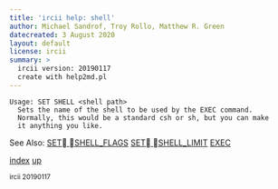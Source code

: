 ```yaml
---
title: 'ircii help: shell'
author: Michael Sandrof, Troy Rollo, Matthew R. Green
datecreated: 3 August 2020
layout: default
license: ircii
summary: >
  ircii version: 20190117
  create with help2md.pl
---
```

```
Usage: SET SHELL <shell path>
  Sets the name of the shell to be used by the EXEC command.
  Normally, this would be a standard csh or sh, but you can make
  it anything you like.  

```
See Also: 
  [SET SHELL_FLAGS](../set/shell_flags.html)
  [SET SHELL_LIMIT](../set/shell_limit.html)
  [EXEC](../exec.html)

[index](index.html)
[up](..)

<small> ircii 20190117 </small>
